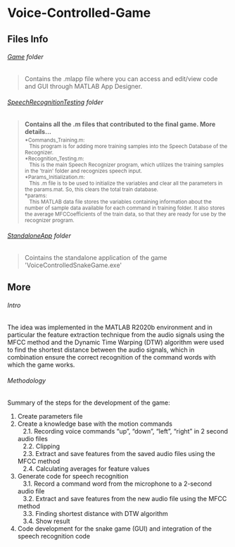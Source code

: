# Voice-Controlled-Game
## Files Info
###### [Game](https://github.com/iamjohnalex/Voice-Controlled-Game/tree/main/Game) folder
>Contains the .mlapp file where you can access and edit/view code and GUI through MATLAB App Designer.

###### [SpeechRecognitionTesting](https://github.com/iamjohnalex/Voice-Controlled-Game/tree/main/SpeechRecognitionTesting) folder
>**Contains all the .m files that contributed to the final game. More details...**
<sub><br>*Commands_Training.m:<br>
  &nbsp;&nbsp;&nbsp;This program is for adding more training samples into the Speech Database 
  of the Recognizer. 
<br>*Recognition_Testing.m:<br>
  &nbsp;&nbsp;&nbsp;This is the main Speech Recognizer program, which utilizes the training
  samples in the 'train' folder and recognizes speech input.
<br>*Params_Initialization.m:<br>
  &nbsp;&nbsp;&nbsp;This .m file is to be used to initialize the variables and clear all the 
  parameters in the params.mat. So, this clears the total train database.
<br>*params:<br>
  &nbsp;&nbsp;&nbsp;This MATLAB data file stores the variables containing information about
  the number of sample data available for each command in training folder.
  It also stores the average MFCCoefficients of the train data, so that 
  they are ready for use by the recognizer program.</sub>

###### [StandaloneApp](https://github.com/iamjohnalex/Voice-Controlled-Game/tree/main/StandaloneApp) folder
>Cointains the standalone application of the game 'VoiceControlledSnakeGame.exe'
## More
###### Intro
The idea was implemented in the MATLAB R2020b environment and in particular the feature extraction technique from the audio signals using the MFCC method and the Dynamic Time Warping (DTW) algorithm were used to find the shortest distance between the audio signals, which in combination ensure the correct recognition of the command words with which the game works.
###### Methodology
Summary of the steps for the development of the game:<br>
1. Create parameters file
2. Create a knowledge base with the motion commands<br>
&nbsp;&nbsp;&nbsp;2.1.&nbsp;Recording voice commands “up”, “down”, “left”, “right” in 2 second audio files<br>
&nbsp;&nbsp;&nbsp;2.2.&nbsp;Clipping<br>
&nbsp;&nbsp;&nbsp;2.3.&nbsp;Extract and save features from the saved audio files using the MFCC method<br>
&nbsp;&nbsp;&nbsp;2.4.&nbsp;Calculating averages for feature values<br>
3. Generate code for speech recognition<br>
&nbsp;&nbsp;&nbsp;3.1.&nbsp;Record a command word from the microphone to a 2-second audio file<br>
&nbsp;&nbsp;&nbsp;3.2.&nbsp;Extract and save features from the new audio file using the MFCC method<br>
&nbsp;&nbsp;&nbsp;3.3.&nbsp;Finding shortest distance with DTW algorithm<br>
&nbsp;&nbsp;&nbsp;3.4.&nbsp;Show result<br>
4. Code development for the snake game (GUI) and integration of the speech recognition code
